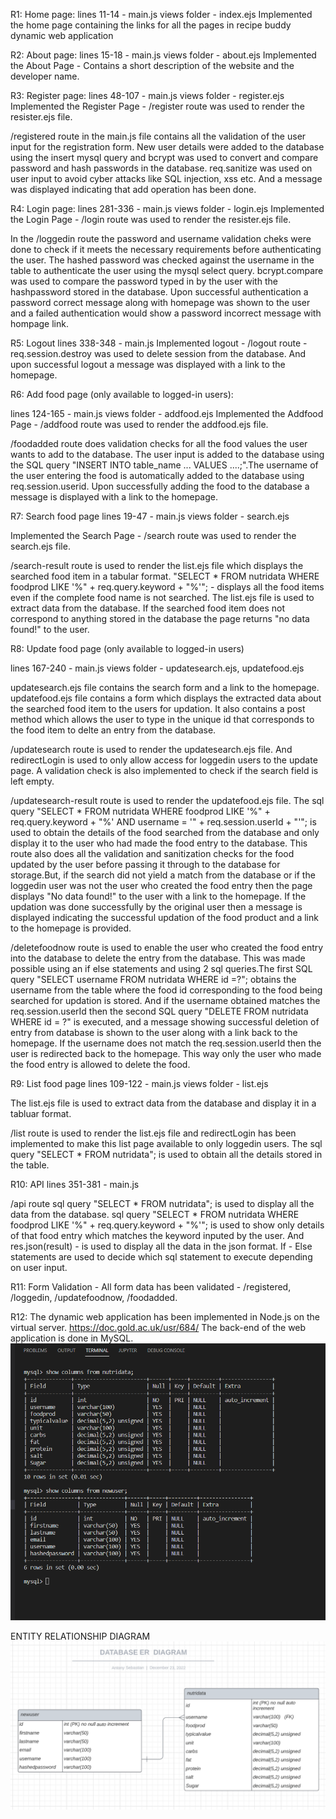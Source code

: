 R1: Home page:
lines 11-14 - main.js
views folder - index.ejs
Implemented the home page containing the links for all the pages in recipe buddy dynamic web application

R2: About page: 
lines 15-18 - main.js
views folder - about.ejs
Implemented the About Page - Contains a short description of the website and the developer name.

R3: Register page:
lines 48-107 - main.js
views folder - register.ejs
Implemented the Register Page - /register route was used to render the resister.ejs file. 

/registered route in the main.js file contains all the validation of the user
input for the registration form. New user details were added to the database using the insert mysql query and bcrypt was used to convert and compare password and hash passwords in the database. req.sanitize was used on user input to avoid cyber attacks like SQL injection, xss etc. And a message was displayed indicating that add operation has been done.

R4: Login page:
lines 281-336 - main.js
views folder - login.ejs
Implemented the Login Page - /login route was used to render the resister.ejs file. 

In the /loggedin route the password and username validation cheks were done to check if it meets the necessary requirements before authenticating the user. The hashed password was checked against the username in the table to authenticate the user using the mysql select query. bcrypt.compare was used to compare the password typed in by the user with the hashpassword stored in the database. Upon successful authentication a password correct message along with homepage was shown to the user and a failed authentication would show a password incorrect message with hompage link.

R5: Logout
lines 338-348 - main.js
Implemented logout - /logout route - req.session.destroy was used to delete session from the database. And upon successful logout a message was displayed with a link to the homepage.

R6: Add food page (only available to logged-in users):

lines 124-165 - main.js
views folder - addfood.ejs
Implemented the Addfood Page - /addfood route was used to render the addfood.ejs file. 

/foodadded route does validation checks for all the food values the user wants to add to the database. The user input is added to the database using the SQL query "INSERT INTO table_name ... VALUES ....;".The username of the user entering the food is automatically added to the database using req.session.userid. Upon successfully adding the food to the database a message is displayed with a link to the homepage. 

R7: Search food page 
lines 19-47 - main.js
views folder - search.ejs

Implemented the Search Page - /search route was used to render the search.ejs file. 

/search-result route is used to render the list.ejs file which displays the searched food item in a tabular format. "SELECT * FROM nutridata WHERE foodprod LIKE '%" + req.query.keyword + "%'"; - displays all the food items even if the complete food name is not searched. 
The list.ejs file is used to extract data from the database. If the searched food item does not correspond to anything stored in the database the page returns "no data found!" to the user. 

R8: Update food page (only available to logged-in users)

lines 167-240 - main.js
views folder - updatesearch.ejs, updatefood.ejs

updatesearch.ejs file contains the search form and a link to the homepage. updatefood.ejs file contains a form which  displays the extracted data about the searched food item to the users for updation. It also contains a post method which allows the user to type in the unique id that corresponds to the food item to delte an entry from the database.

/updatesearch route is used to render the updatesearch.ejs file. And redirectLogin is used to only allow access for loggedin users to the update page. A validation check is also implemented to check if the search field is left empty.

/updatesearch-result route is used to render the updatefood.ejs file. The sql query "SELECT * FROM nutridata WHERE foodprod LIKE '%" + req.query.keyword + "%' AND username = '" + req.session.userId + "'"; is used to obtain the details of the food searched from the database and only display it to the user who had made the food entry to the database. This route also does all the validation and sanitization checks for the food updated by the user before passing it through to the database for storage.But, if the search did not yield a match from the database or if the loggedin user was not the user who created the food entry then the page displays "No data found!" to the user with a link to the homepage. If the updation was done successfully by the original user then a message is displayed indicating the successful updation of the food product and a link to the homepage is provided.

/deletefoodnow route is used to enable the user who created the food entry into the database to delete the entry from the database. This was made possible using an if else statements and using 2 sql queries.The first SQL query "SELECT username FROM nutridata WHERE id =?"; obtains the username from the table where the food id corresponding to the food being searched for updation is stored. And if the username obtained matches the req.session.userId then the second SQL query "DELETE FROM nutridata WHERE id = ?" is executed, and a message showing successful deletion of entry from database is shown to the user along with a link back to the homepage. If the username does not match the req.session.userId then the user is redirected back to the homepage. This way only the user who made the food entry is allowed to delete the food.


R9: List food page
lines 109-122 - main.js
views folder - list.ejs

The list.ejs file is used to extract data from the database and display it in a tabluar format.

/list route is used to render the list.ejs file and redirectLogin has been implemented to make this list page available to only loggedin users. The sql query "SELECT * FROM nutridata"; is used to obtain all the details stored in the table.

R10: API
lines 351-381 - main.js

/api route
sql query "SELECT * FROM nutridata"; is used to display all the data from the database.
sql query "SELECT * FROM nutridata WHERE foodprod LIKE '%" + req.query.keyword + "%'"; is used to show only details of that food entry which matches the keyword inputed by the user.
And res.json(result) - is used to display all the data in the json format.
If - Else statements are used to decide which sql statement to execute depending on user input.

R11: Form Validation - All form data has been validated - /registered, /loggedin, /updatefoodnow, /foodadded.

R12: 
The dynamic web application has been implemented in Node.js on the virtual server. 
https://doc.gold.ac.uk/usr/684/
The back-end of the web application is done in MySQL. 
<img src="https://github.com/One7One1/myapp/blob/main/2022-12-23%20(3).png" alt="Alt text" title="Optional title">


ENTITY RELATIONSHIP DIAGRAM
<img src="2022-12-23 (2).png" alt="Alt text" title="Optional title">
